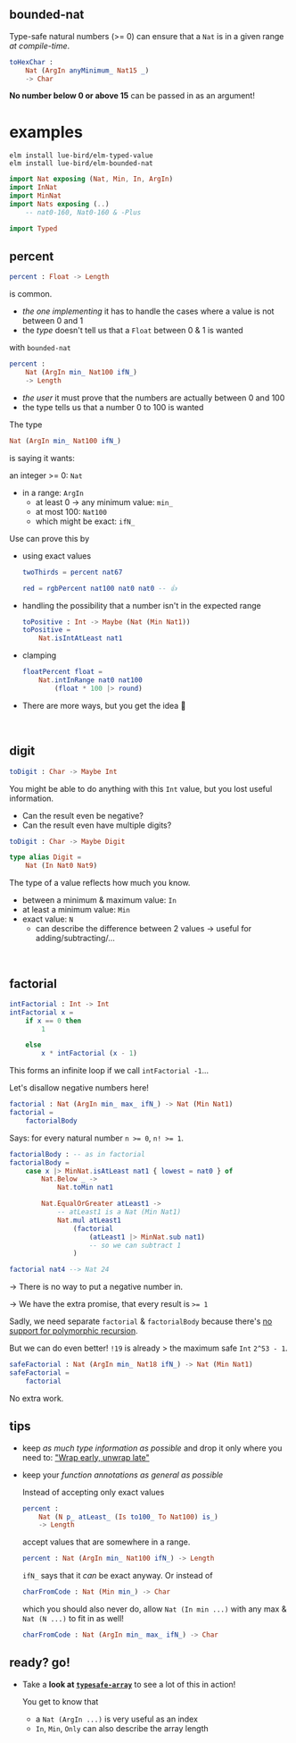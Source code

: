 ## bounded-nat

Type-safe natural numbers (>= 0) can ensure that a `Nat` is in a given range _at compile-time_.

```elm
toHexChar :
    Nat (ArgIn anyMinimum_ Nat15 _)
    -> Char
```

**No number below 0 or above 15** can be passed in as an argument!

# examples

```noformatingples
elm install lue-bird/elm-typed-value
elm install lue-bird/elm-bounded-nat
```

```elm
import Nat exposing (Nat, Min, In, ArgIn)
import InNat
import MinNat
import Nats exposing (..)
    -- nat0-160, Nat0-160 & -Plus

import Typed
```


## percent

```elm
percent : Float -> Length
```
is common.
- _the one implementing_ it has to handle the cases where a value is not between 0 and 1
- the _type_ doesn't tell us that a `Float` between 0 & 1 is wanted

with `bounded-nat`
```elm
percent :
    Nat (ArgIn min_ Nat100 ifN_)
    -> Length
```
- _the user_ it must prove that the numbers are actually between 0 and 100
- the type tells us that a number 0 to 100 is wanted

The type
```elm
Nat (ArgIn min_ Nat100 ifN_)
```
is saying it wants:

an integer >= 0: `Nat` 

- in a range: `ArgIn`
    - at least 0 → any minimum value: `min_`
    - at most 100: `Nat100`
    - which might be exact: `ifN_`

Use can prove this by

  - using exact values

    ```elm
    twoThirds = percent nat67

    red = rgbPercent nat100 nat0 nat0 -- 👍
    ```

  - handling the possibility that a number isn't in the expected range

    ```elm
    toPositive : Int -> Maybe (Nat (Min Nat1))
    toPositive =
        Nat.isIntAtLeast nat1
    ```

  - clamping

    ```elm
    floatPercent float =
        Nat.intInRange nat0 nat100
            (float * 100 |> round)
    ```

  - There are more ways, but you get the idea 🙂

&emsp;


## digit

```elm
toDigit : Char -> Maybe Int
```

You might be able to do anything with this `Int` value, but you lost useful information.

- Can the result even be negative?
- Can the result even have multiple digits?

```elm
toDigit : Char -> Maybe Digit

type alias Digit =
    Nat (In Nat0 Nat9)
```

The type of a value reflects how much you know.

- between a minimum & maximum value: `In`
- at least a minimum value: `Min`
- exact value: `N`
    - can describe the difference between 2 values → useful for adding/subtracting/...


&emsp;


## factorial

```elm
intFactorial : Int -> Int
intFactorial x =
    if x == 0 then
        1

    else
        x * intFactorial (x - 1)
```

This forms an infinite loop if we call `intFactorial -1`...

Let's disallow negative numbers here!

```elm
factorial : Nat (ArgIn min_ max_ ifN_) -> Nat (Min Nat1)
factorial =
    factorialBody
```
Says: for every natural number `n >= 0`, `n! >= 1`.
```elm
factorialBody : -- as in factorial
factorialBody =
    case x |> MinNat.isAtLeast nat1 { lowest = nat0 } of
        Nat.Below _ ->
            Nat.toMin nat1

        Nat.EqualOrGreater atLeast1 ->
            -- atLeast1 is a Nat (Min Nat1)
            Nat.mul atLeast1
                (factorial
                    (atLeast1 |> MinNat.sub nat1)
                    -- so we can subtract 1
                )

factorial nat4 --> Nat 24
```

→ There is no way to put a negative number in.

→ We have the extra promise, that every result is `>= 1`

Sadly, we need separate `factorial` & `factorialBody` because there's [no support for polymorphic recursion](https://github.com/elm/compiler/issues/2180).

But we can do even better!
`!19` is already > the maximum safe `Int` `2^53 - 1`.

```elm
safeFactorial : Nat (ArgIn min_ Nat18 ifN_) -> Nat (Min Nat1)
safeFactorial =
    factorial
```

No extra work.


## tips

  - keep _as much type information as possible_ and drop it only where you need to: ["Wrap early, unwrap late"](https://sporto.github.io/elm-patterns/basic/wrap-early.html)

  - keep your _function annotations as general as possible_
    
    Instead of accepting only exact values

    ```elm
    percent :
        Nat (N p_ atLeast_ (Is to100_ To Nat100) is_)
        -> Length
    ```
    accept values that are somewhere in a range.

    ```elm
    percent : Nat (ArgIn min_ Nat100 ifN_) -> Length
    ```

    `ifN_` says that it _can_ be exact anyway. Or instead of

    ```elm
    charFromCode : Nat (Min min_) -> Char
    ```

    which you should also never do, allow `Nat (In min ...)` with any max & `Nat (N ...)` to fit in as well!

    ```elm
    charFromCode : Nat (ArgIn min_ max_ ifN_) -> Char
    ```

## ready? go!

- Take a **look at [`typesafe-array`][typesafe-array]** to see a lot of this in action!

    You get to know that
    - a `Nat (ArgIn ...)` is very useful as an index
    - `In`, `Min`, `Only` can also describe the array length

[typesafe-array]: https://package.elm-lang.org/packages/lue-bird/elm-typesafe-array/latest/

